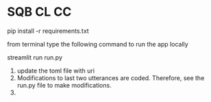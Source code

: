 # SQB CL CC 

pip install -r requirements.txt

from terminal type the following command to run the app locally

streamlit run run.py

1. update the toml file with uri
2. Modifications to last two utterances are coded. Therefore, see the run.py file to make modifications.
3. 
